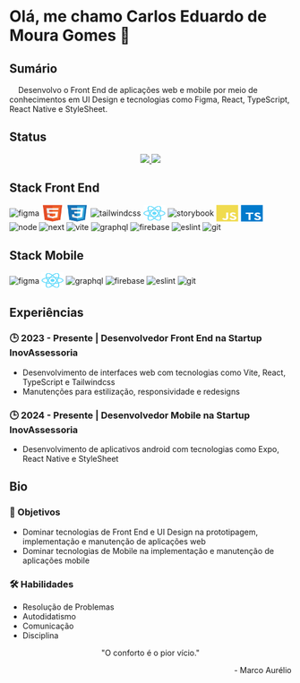 # Olá, me chamo Carlos Eduardo de Moura Gomes 👋
## Sumário
<p>&nbsp;&nbsp;&nbsp;&nbsp;Desenvolvo o Front End de aplicações web e mobile por meio de conhecimentos em UI Design e tecnologias como Figma, React, TypeScript, React Native e StyleSheet.</p>

## Status
<div align="center">
  <a href="https://github.com/cemgthedev">
    <img height="160em" src="https://github-readme-stats.vercel.app/api?username=cemgthedev&show_icons=true&icon_color=00ffff&title_color=00ffff&text_color=ffffff&bg_color=000000&show_border=true&include_all_commits=true"/>
    <img height="160em" src="https://github-readme-stats.vercel.app/api/top-langs/?username=cemgthedev&layout=compact&langs_count=7&show_border=true&title_color=00ffff&text_color=ffffff&bg_color=000000"/>
  </a>
</div>

## Stack Front End
<div style="display: inline_block">
  <img align="center" title="Figma" alt="figma" height="30" width="40" src="https://cdn.jsdelivr.net/gh/devicons/devicon/icons/figma/figma-original.svg" />       
  <img align="center" title="HTML" alt="html" height="30" width="40" src="https://raw.githubusercontent.com/devicons/devicon/master/icons/html5/html5-original.svg" />
  <img align="center" title="CSS" alt="css" height="30" width="40" src="https://raw.githubusercontent.com/devicons/devicon/master/icons/css3/css3-original.svg" />
  <img align="center" title="Tailwindcss" alt="tailwindcss" height="30" width="40" src="https://cdn.jsdelivr.net/gh/devicons/devicon@latest/icons/tailwindcss/tailwindcss-original.svg" /> 
  <img align="center" title="React" alt="react" height="30" width="40" src="https://raw.githubusercontent.com/devicons/devicon/master/icons/react/react-original.svg" />
  <img align="center" title="Storybook" alt="storybook" height="30" width="40" src="https://cdn.jsdelivr.net/gh/devicons/devicon/icons/storybook/storybook-original.svg" />        
  <img align="center" title="JavaScript" alt="javascript" height="30" width="40" src="https://raw.githubusercontent.com/devicons/devicon/master/icons/javascript/javascript-plain.svg" />
  <img align="center" title="TypeScript" alt="typescript" height="30" width="40" src="https://raw.githubusercontent.com/devicons/devicon/master/icons/typescript/typescript-plain.svg" />
  <img align="center" title="Node" alt="node" height="30" width="40" src="https://cdn.jsdelivr.net/gh/devicons/devicon@latest/icons/nodejs/nodejs-plain.svg" />
  <img align="center" title="Next" alt="next" height="30" width="40" src="https://cdn.jsdelivr.net/gh/devicons/devicon/icons/nextjs/nextjs-original.svg" />      
  <img align="center" title="Vite" alt="vite" height="30" width="40" src="https://cdn.jsdelivr.net/gh/devicons/devicon@latest/icons/vitejs/vitejs-original.svg" />
  <img align="center" title="GraphQL" alt="graphql" height="30" width="40" src="https://cdn.jsdelivr.net/gh/devicons/devicon@latest/icons/graphql/graphql-plain.svg" />
  <img align="center" title="Firebase" alt="firebase" height="30" width="40" src="https://cdn.jsdelivr.net/gh/devicons/devicon@latest/icons/firebase/firebase-plain.svg" />
  <img align="center" title="ESLint" alt="eslint" height="30" width="40" src="https://cdn.jsdelivr.net/gh/devicons/devicon/icons/eslint/eslint-original.svg" />        
  <img align="center" title="Git" alt="git" height="30" width="40" src="https://cdn.jsdelivr.net/gh/devicons/devicon/icons/git/git-original.svg" />
</div>

## Stack Mobile
<div style="display: inline_block">
  <img align="center" title="Figma" alt="figma" height="30" width="40" src="https://cdn.jsdelivr.net/gh/devicons/devicon/icons/figma/figma-original.svg" />   
  <img align="center" title="React Native" alt="reactnative" height="30" width="40" src="https://raw.githubusercontent.com/devicons/devicon/master/icons/react/react-original.svg" />
  <img align="center" title="GraphQL" alt="graphql" height="30" width="40" src="https://cdn.jsdelivr.net/gh/devicons/devicon@latest/icons/graphql/graphql-plain.svg" />        
  <img align="center" title="Firebase" alt="firebase" height="30" width="40" src="https://cdn.jsdelivr.net/gh/devicons/devicon@latest/icons/firebase/firebase-plain.svg" /> 
  <img align="center" title="ESLint" alt="eslint" height="30" width="40" src="https://cdn.jsdelivr.net/gh/devicons/devicon/icons/eslint/eslint-original.svg" />
  <img align="center" title="Git" alt="git" height="30" width="40" src="https://cdn.jsdelivr.net/gh/devicons/devicon/icons/git/git-original.svg" />
</div>

## Experiências
<div style="display: inline_block">
  <h3>🕒 2023 - Presente | Desenvolvedor Front End na Startup InovAssessoria</h3>
  <ul>
    <li>Desenvolvimento de interfaces web com tecnologias como Vite, React, TypeScript e Tailwindcss</li>
    <li>Manutenções para estilização, responsividade e redesigns</li>
  </ul>
  <h3>🕒 2024 - Presente | Desenvolvedor Mobile na Startup InovAssessoria</h3>
  <ul>
    <li>Desenvolvimento de aplicativos android com tecnologias como Expo, React Native e StyleSheet</li>
  </ul>
</div>
  
## Bio
<div style="display: inline_block">
  <h3>🎯 Objetivos</h3>
  <ul>
    <li>Dominar tecnologias de Front End e UI Design na prototipagem, implementação e manutenção de aplicações web</li>
    <li>Dominar tecnologias de Mobile na implementação e manutenção de aplicações mobile</li>
  </ul>
  <h3>🛠️ Habilidades</h3>
  <ul>
    <li>Resolução de Problemas</li>
    <li>Autodidatismo</li>
    <li>Comunicação</li>
    <li>Disciplina</li>
  </ul>
</div>

<div>
  <p align="center">"O conforto é o pior vício."</p>
  <p align="end">- Marco Aurélio</p>
</div>
